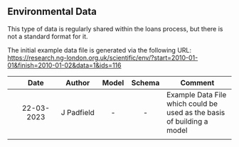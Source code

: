 ## Environmental Data
This type of data is regularly shared within the loans process, but there is not a standard format for it.

The initial example data file is generated via the following URL: https://research.ng-london.org.uk/scientific/env/?start=2010-01-01&finish=2010-01-02&data=1&ids=116

| | Date  | Author | Model | Schema | Comment |
| :-----------: | :-----------: | :-----------: | :-----------: | :-----------: | ----------- |
| | 22-03-2023 | J Padfield | - | - | Example Data File which could be used as the basis of building a model |
| | <img width=325 /> |<img width=175 /> | <img width=60 /> | <img width=60 /> | <img width=500 /> |
